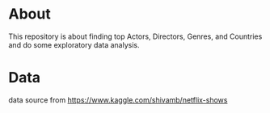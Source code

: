 # About

This repository is about finding top Actors, Directors, Genres, and Countries
and do some exploratory data analysis.

# Data

data source from https://www.kaggle.com/shivamb/netflix-shows
